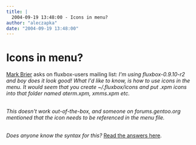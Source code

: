 ```yaml
---
title: |
  2004-09-19 13:48:00 - Icons in menu?
author: "aleczapka"
date: "2004-09-19 13:48:00"
---
```


# Icons in menu?

<a href="mailto:mark@brier.me.uk">Mark Brier</a> asks on fluxbox-users mailing list:
<I>
I'm using fluxbox-0.9.10-r2 and boy does it look good! What I'd like to
know, is how to use icons in the menu. It would seem that you create
~/.fluxbox/icons and put .xpm icons into that folder named aterm.xpm,
xmms.xpm etc.
<br><br>

This doesn't work out-of-the-box, and someone on forums.gentoo.org
mentioned that the icon needs to be referenced in the menu file.
<br><br>

Does anyone know the syntax for this?
</I>
<a href="http://sourceforge.net/mailarchive/message.php?msg_id=9559354">Read the answers here</a>.



